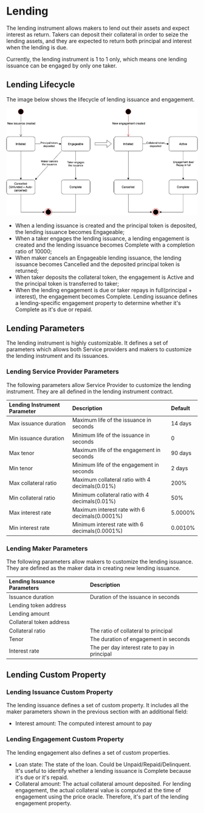 # Lending

The lending instrument allows makers to lend out their assets and expect interest as return. Takers can deposit their collateral in order to seize the lending assets, and they are expected to return both principal and interest when the lending is due.

Currently, the lending instrument is 1 to 1 only, which means one lending issuance can be engaged by only one taker.

## Lending Lifecycle

The image below shows the lifecycle of lending issuance and engagement.

![](../.gitbook/assets/lending.jpg)

* When a lending issuance is created and the principal token is deposited, the lending issuance becomes Engageable;
* When a taker engages the lending issuance, a lending engagement is created and the lending issuance becomes Complete with a completion ratio of 10000;
* When maker cancels an Engageable lending issuance, the lending issuance becomes Cancelled and the deposited principal token is returned;
* When taker deposits the collateral token, the engagement is Active and the principal token is transferred to taker;
* When the lending engagement is due or taker repays in full\(principal + interest\), the engagement becomes Complete. Lending issuance defines a lending-specific engagement property to determine whether it's Complete as it's due or repaid.

## Lending Parameters

The lending instrument is highly customizable. It defines a set of parameters which allows both Service providers and makers to customize the lending instrument and its issuances.

### Lending Service Provider Parameters

The following parameters allow Service Provider to customize the lending instrument. They are all defined in the lending instrument contract.

| Lending Instrument Parameter | Description | Default |
| :--- | :--- | :--- |
| Max issuance duration | Maximum life of the issuance in seconds | 14 days |
| Min issuance duration | Minimum life of the issuance in seconds | 0 |
| Max tenor | Maximum life of the engagement in seconds | 90 days |
| Min tenor | Minimum life of the engagement in seconds | 2 days |
| Max collateral ratio | Maximum collateral ratio with 4 decimals\(0.01%\) | 200% |
| Min collateral ratio | Minimum collateral ratio with 4 decimals\(0.01%\) | 50% |
| Max interest rate | Maximum interest rate with 6 decimals\(0.0001%\) | 5.0000% |
| Min interest rate | Minimum interest rate with 6 decimals\(0.0001%\) | 0.0010% |

### Lending Maker Parameters

The following parameters allow makers to customize the lending issuance. They are defined as the maker data in creating new lending issuance.

| Lending Issuance Parameters | Description |
| :--- | :--- |
| Issuance duration | Duration of the issuance in seconds |
| Lending token address |  |
| Lending amount |  |
| Collateral token address |  |
| Collateral ratio | The ratio of collateral to principal |
| Tenor | The duration of engagement in seconds |
| Interest rate | The per day interest rate to pay in principal |

## Lending Custom Property

### Lending Issuance Custom Property

The lending issuance defines a set of custom property. It includes all the maker parameters shown in the previous section with an additional field:

* Interest amount: The computed interest amount to pay

### Lending Engagement Custom Property

The lending engagement also defines a set of custom properties.

* Loan state: The state of the loan. Could be Unpaid/Repaid/Delinquent. It's useful to identify whether a lending issuance is Complete because it's due or it's repaid.
* Collateral amount: The actual collateral amount deposited. For lending engagement, the actual collateral value is computed at the time of engagement using the price oracle. Therefore, it's part of the lending engagement property.

